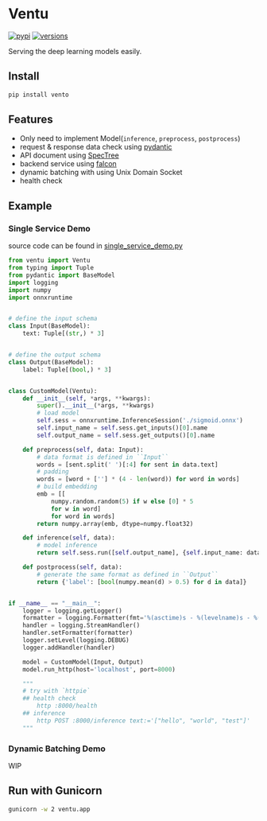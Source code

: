 # Ventu

[![pypi](https://img.shields.io/pypi/v/ventu.svg)](https://pypi.python.org/pypi/ventu)
[![versions](https://img.shields.io/pypi/pyversions/ventu.svg)](https://github.com/zenchars/ventu)

Serving the deep learning models easily.

## Install

```sh
pip install vento
```

## Features

* Only need to implement Model(`inference`, `preprocess`, `postprocess`)
* request & response data check using [pydantic](https://pydantic-docs.helpmanual.io)
* API document using [SpecTree](https://github.com/0b01001001/spectree)
* backend service using [falcon](falcon.readthedocs.io/)
* dynamic batching with []() using Unix Domain Socket
* health check

## Example

### Single Service Demo

source code can be found in [single_service_demo.py](example/single_service_demo.py)

```py
from ventu import Ventu
from typing import Tuple
from pydantic import BaseModel
import logging
import numpy
import onnxruntime


# define the input schema
class Input(BaseModel):
    text: Tuple[(str,) * 3]


# define the output schema
class Output(BaseModel):
    label: Tuple[(bool,) * 3]


class CustomModel(Ventu):
    def __init__(self, *args, **kwargs):
        super().__init__(*args, **kwargs)
        # load model
        self.sess = onnxruntime.InferenceSession('./sigmoid.onnx')
        self.input_name = self.sess.get_inputs()[0].name
        self.output_name = self.sess.get_outputs()[0].name

    def preprocess(self, data: Input):
        # data format is defined in ``Input``
        words = [sent.split(' ')[:4] for sent in data.text]
        # padding
        words = [word + [''] * (4 - len(word)) for word in words]
        # build embedding
        emb = [[
            numpy.random.random(5) if w else [0] * 5
            for w in word]
            for word in words]
        return numpy.array(emb, dtype=numpy.float32)

    def inference(self, data):
        # model inference
        return self.sess.run([self.output_name], {self.input_name: data})[0]

    def postprocess(self, data):
        # generate the same format as defined in ``Output``
        return {'label': [bool(numpy.mean(d) > 0.5) for d in data]}


if __name__ == "__main__":
    logger = logging.getLogger()
    formatter = logging.Formatter(fmt='%(asctime)s - %(levelname)s - %(module)s - %(message)s')
    handler = logging.StreamHandler()
    handler.setFormatter(formatter)
    logger.setLevel(logging.DEBUG)
    logger.addHandler(handler)

    model = CustomModel(Input, Output)
    model.run_http(host='localhost', port=8000)

    """
    # try with `httpie`
    ## health check
        http :8000/health
    ## inference 
        http POST :8000/inference text:='["hello", "world", "test"]'
    """

```

### Dynamic Batching Demo

WIP

## Run with Gunicorn

```sh
gunicorn -w 2 ventu.app
```
